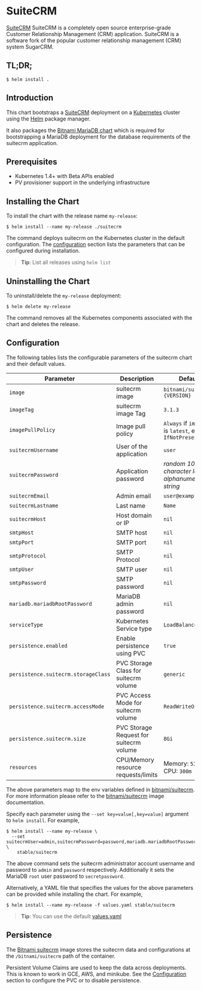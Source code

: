 # SuiteCRM

[SuiteCRM](https://www.suitecrm.com) SuiteCRM is a completely open source enterprise-grade Customer Relationship Management (CRM) application. SuiteCRM is a software fork of the popular customer relationship management (CRM) system SugarCRM.

## TL;DR;

```console
$ helm install .
```

## Introduction

This chart bootstraps a [SuiteCRM](https://github.com/bitnami/bitnami-docker-suitecrm) deployment on a [Kubernetes](http://kubernetes.io) cluster using the [Helm](https://helm.sh) package manager.

It also packages the [Bitnami MariaDB chart](https://github.com/kubernetes/charts/tree/master/stable/mariadb) which is required for bootstrapping a MariaDB deployment for the database requirements of the suitecrm application.

## Prerequisites

- Kubernetes 1.4+ with Beta APIs enabled
- PV provisioner support in the underlying infrastructure

## Installing the Chart

To install the chart with the release name `my-release`:

```console
$ helm install --name my-release ./suitecrm
```

The command deploys suitecrm on the Kubernetes cluster in the default configuration. The [configuration](#configuration) section lists the parameters that can be configured during installation.

> **Tip**: List all releases using `helm list`

## Uninstalling the Chart

To uninstall/delete the `my-release` deployment:

```console
$ helm delete my-release
```

The command removes all the Kubernetes components associated with the chart and deletes the release.

## Configuration

The following tables lists the configurable parameters of the suitecrm chart and their default values.

|              Parameter               |               Description                |                         Default                         |
|--------------------------------------|------------------------------------------|---------------------------------------------------------|
| `image`                              | suitecrm image                           | `bitnami/suitecrm:{VERSION}`                            |
| `imageTag`                           | suitecrm image Tag                       | `3.1.3`                                                 |
| `imagePullPolicy`                    | Image pull policy                        | `Always` if `imageTag` is `latest`, else `IfNotPresent` |
| `suitecrmUsername`                   | User of the application                  | `user`                                                  |
| `suitecrmPassword`                   | Application password                     | _random 10 character long alphanumeric string_          |
| `suitecrmEmail`                      | Admin email                              | `user@example.com`                                      |
| `suitecrmLastname`                   | Last name                                | `Name`                                                  |
| `suitecrmHost`                       | Host domain or IP                        | `nil`                                                   |
| `smtpHost`                           | SMTP host                                | `nil`                                                   |
| `smtpPort`                           | SMTP port                                | `nil`                                                   |
| `smtpProtocol`                       | SMTP Protocol                            | `nil`                                                   |
| `smtpUser`                           | SMTP user                                | `nil`                                                   |
| `smtpPassword`                       | SMTP password                            | `nil`                                                   |
| `mariadb.mariadbRootPassword`        | MariaDB admin password                   | `nil`                                                   |
| `serviceType`                        | Kubernetes Service type                  | `LoadBalancer`                                          |
| `persistence.enabled`                | Enable persistence using PVC             | `true`                                                  |
| `persistence.suitecrm.storageClass`  | PVC Storage Class for suitecrm volume    | `generic`                                               |
| `persistence.suitecrm.accessMode`    | PVC Access Mode for suitecrm volume      | `ReadWriteOnce`                                         |
| `persistence.suitecrm.size`          | PVC Storage Request for suitecrm volume  | `8Gi`                                                   |
| `resources`                          | CPU/Memory resource requests/limits      | Memory: `512Mi`, CPU: `300m`                            |

The above parameters map to the env variables defined in [bitnami/suitecrm](http://github.com/bitnami/bitnami-docker-suitecrm). For more information please refer to the [bitnami/suitecrm](http://github.com/bitnami/bitnami-docker-suitecrm) image documentation.

Specify each parameter using the `--set key=value[,key=value]` argument to `helm install`. For example,

```console
$ helm install --name my-release \
  --set suitecrmUser=admin,suitecrmPassword=password,mariadb.mariadbRootPassword=secretpassword \
    stable/suitecrm
```

The above command sets the suitecrm administrator account username and password to `admin` and `password` respectively. Additionally it sets the MariaDB `root` user password to `secretpassword`.

Alternatively, a YAML file that specifies the values for the above parameters can be provided while installing the chart. For example,

```console
$ helm install --name my-release -f values.yaml stable/suitecrm
```

> **Tip**: You can use the default [values.yaml](values.yaml)

## Persistence

The [Bitnami suitecrm](https://github.com/bitnami/bitnami-docker-suitecrm) image stores the suitecrm data and configurations at the `/bitnami/suitecrm`  path of the container.

Persistent Volume Claims are used to keep the data across deployments. This is known to work in GCE, AWS, and minikube.
See the [Configuration](#configuration) section to configure the PVC or to disable persistence.
